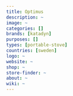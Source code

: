 ```yaml
---
title: Optimus
description: ~
image: ~
categories: []
brands: [katadyn]
purposes: []
types: [portable-stove]
countries: [sweden]
logo: ~
website: ~
shop: ~
store-finder: ~
about: ~
wiki: ~
---
```


